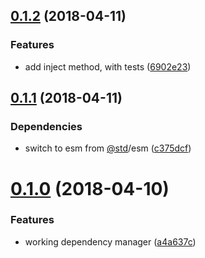 <a name="0.1.2"></a>
## [0.1.2](https://github.com/w33ble/carafe/compare/v0.1.1...v0.1.2) (2018-04-11)


### Features

* add inject method, with tests ([6902e23](https://github.com/w33ble/carafe/commit/6902e23))



<a name="0.1.1"></a>
## [0.1.1](https://github.com/w33ble/carafe/compare/v0.1.0...v0.1.1) (2018-04-11)


### Dependencies

* switch to esm from [@std](https://github.com/std)/esm ([c375dcf](https://github.com/w33ble/carafe/commit/c375dcf))



<a name="0.1.0"></a>
# [0.1.0](https://github.com/w33ble/carafe/compare/a4a637c...v0.1.0) (2018-04-10)


### Features

* working dependency manager ([a4a637c](https://github.com/w33ble/carafe/commit/a4a637c))



